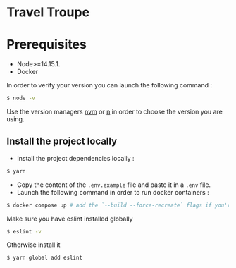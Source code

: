 # Travel Troupe

# Prerequisites 

* Node>=14.15.1.    
* Docker 

In order to verify your version you can launch the following command :  
```bash
$ node -v
```
Use the version managers [nvm](https://github.com/nvm-sh/nvm/blob/master/README.md) or [n](https://www.npmjs.com/package/n) in order to choose the version you are using.

## Install the project locally

* Install the project dependencies locally : 
```bash
$ yarn
```
* Copy the content of the `.env.example` file and paste it in a `.env` file.
* Launch the following command in order to run docker containers :
```bash
$ docker compose up # add the `--build --force-recreate` flags if you've added a dependency
```

Make sure you have eslint installed globally
```bash
$ eslint -v
```

Otherwise install it
```bash
$ yarn global add eslint
```